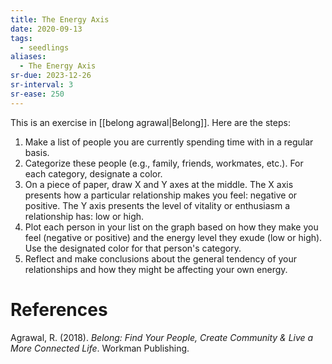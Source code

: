 ```yaml
---
title: The Energy Axis
date: 2020-09-13
tags:
  - seedlings
aliases:
  - The Energy Axis
sr-due: 2023-12-26
sr-interval: 3
sr-ease: 250
---
```

This is an exercise in [[belong agrawal|Belong]]. Here are the steps:

1. Make a list of people you are currently spending time with in a regular basis.
2. Categorize these people (e.g., family, friends, workmates, etc.). For each category, designate a color.
3. On a piece of paper, draw X and Y axes at the middle. The X axis presents how a particular relationship makes you feel: negative or positive. The Y axis presents the level of vitality or enthusiasm a relationship has: low or high.
4. Plot each person in your list on the graph based on how they make you feel (negative or positive) and the energy level they exude (low or high). Use the designated color for that person's category.
5. Reflect and make conclusions about the general tendency of your relationships and how they might be affecting your own energy.

# References

Agrawal, R. (2018). _Belong: Find Your People, Create Community & Live a More Connected Life_. Workman Publishing.